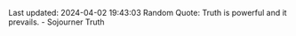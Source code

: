 Last updated: 2024-04-02 19:43:03
Random Quote: Truth is powerful and it prevails. - Sojourner Truth
